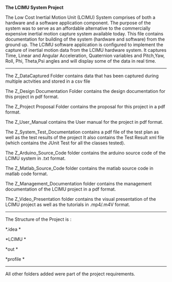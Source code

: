 
**The LCIMU System Project**

The Low Cost Inertial Motion Unit (LCIMU) System comprises of both a hardware and a software application component.
The purpose of the system was to serve as an affordable alternative to the commercially expensive inertial motion capture
system available today. This file contains documentation for building of the system (hardware and software) from the ground up.
The LCIMU software application is configured to implement the capture of inertial motion data from the LCIMU hardware system.
It captures Time, Linear and Angular Acceleration, Quaternion variables and Pitch,Yaw, Roll, Phi, Theta,Psi angles
and will display some of the data in real time.

------------------------------------------------------------------------------------------------------------------------------------
The Z_DataCaptured Folder contains data that has been captured during multiple actvities and stored in a csv file

The Z_Design Documentation Folder contains the design documentation for this project in pdf format.

The Z_Project Proposal Folder contains the proposal for this project in a pdf format.

The Z_User_Manual contains the User manual for the project in pdf format.

The Z_System_Test_Documentation contains a pdf file of the test plan as well as the test results of the project
It also contains the Test Result xml file (which contains the JUnit Test for all the classes tested).

The Z_Arduino_Source_Code folder contains the arduino source code of the LCIMU system in .txt format.

The Z_Matlab_Source_Code folder contains the matlab source code in matlab code format.

The Z_Management_Documentation folder contains the management documentation of the LCIMU project in a pdf format.

The Z_Video_Presentation folder contains the visual presentation of the LCIMU project as well as the tutorials in .mp4/.m4V format.

-----------------------------------------------------------------------------------------------------------------------------------
The Structure of the Project is :

*.idea *

*LCIMU *

*out *

*profile *

-----------------------------------------------------------------------------------------------------------------------------------

All other folders added were part of the project requirements.
